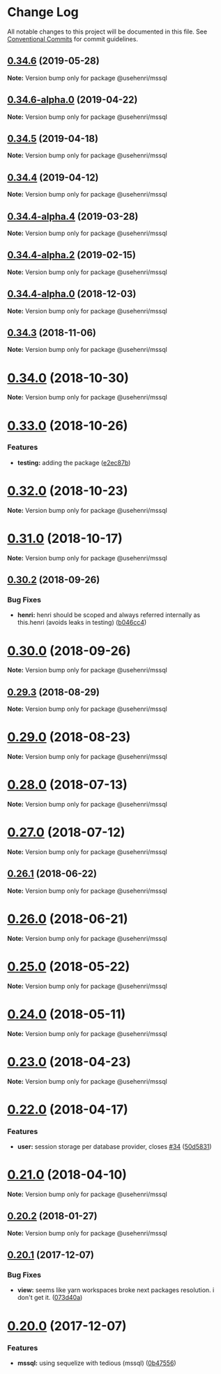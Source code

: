 # Change Log

All notable changes to this project will be documented in this file.
See [Conventional Commits](https://conventionalcommits.org) for commit guidelines.

## [0.34.6](https://github.com/usehenri/henri/compare/v0.34.6-alpha.0...v0.34.6) (2019-05-28)

**Note:** Version bump only for package @usehenri/mssql





## [0.34.6-alpha.0](https://github.com/usehenri/henri/compare/v0.34.5...v0.34.6-alpha.0) (2019-04-22)

**Note:** Version bump only for package @usehenri/mssql





## [0.34.5](https://github.com/usehenri/henri/compare/v0.34.4...v0.34.5) (2019-04-18)

**Note:** Version bump only for package @usehenri/mssql





## [0.34.4](https://github.com/usehenri/henri/compare/v0.34.4-alpha.4...v0.34.4) (2019-04-12)

**Note:** Version bump only for package @usehenri/mssql





## [0.34.4-alpha.4](https://github.com/usehenri/henri/compare/v0.34.4-alpha.3...v0.34.4-alpha.4) (2019-03-28)

**Note:** Version bump only for package @usehenri/mssql





## [0.34.4-alpha.2](https://github.com/usehenri/henri/compare/v0.34.4-alpha.1...v0.34.4-alpha.2) (2019-02-15)

**Note:** Version bump only for package @usehenri/mssql





## [0.34.4-alpha.0](https://github.com/usehenri/henri/compare/v0.34.3...v0.34.4-alpha.0) (2018-12-03)

**Note:** Version bump only for package @usehenri/mssql





## [0.34.3](https://github.com/usehenri/henri/compare/v0.34.2...v0.34.3) (2018-11-06)

**Note:** Version bump only for package @usehenri/mssql





# [0.34.0](https://github.com/usehenri/henri/compare/v0.33.1...v0.34.0) (2018-10-30)

**Note:** Version bump only for package @usehenri/mssql





# [0.33.0](https://github.com/usehenri/henri/compare/v0.32.0...v0.33.0) (2018-10-26)


### Features

* **testing:** adding the package ([e2ec87b](https://github.com/usehenri/henri/commit/e2ec87b))





# [0.32.0](https://github.com/usehenri/henri/compare/v0.31.1...v0.32.0) (2018-10-23)

**Note:** Version bump only for package @usehenri/mssql





# [0.31.0](https://github.com/usehenri/henri/compare/v0.30.3...v0.31.0) (2018-10-17)

**Note:** Version bump only for package @usehenri/mssql





<a name="0.30.2"></a>
## [0.30.2](https://github.com/usehenri/henri/compare/v0.30.1...v0.30.2) (2018-09-26)


### Bug Fixes

* **henri:** henri should be scoped and always referred internally as this.henri (avoids leaks in testing) ([b046cc4](https://github.com/usehenri/henri/commit/b046cc4))





<a name="0.30.0"></a>
# [0.30.0](https://github.com/usehenri/henri/compare/v0.29.3...v0.30.0) (2018-09-26)

**Note:** Version bump only for package @usehenri/mssql





<a name="0.29.3"></a>
## [0.29.3](https://github.com/usehenri/henri/compare/v0.29.2...v0.29.3) (2018-08-29)

**Note:** Version bump only for package @usehenri/mssql





<a name="0.29.0"></a>
# [0.29.0](https://github.com/usehenri/henri/compare/v0.28.0...v0.29.0) (2018-08-23)

**Note:** Version bump only for package @usehenri/mssql





<a name="0.28.0"></a>
# [0.28.0](https://github.com/usehenri/henri/compare/v0.27.0...v0.28.0) (2018-07-13)




**Note:** Version bump only for package @usehenri/mssql

<a name="0.27.0"></a>
# [0.27.0](https://github.com/usehenri/henri/compare/v0.26.1...v0.27.0) (2018-07-12)




**Note:** Version bump only for package @usehenri/mssql

<a name="0.26.1"></a>
## [0.26.1](https://github.com/usehenri/henri/compare/v0.26.0...v0.26.1) (2018-06-22)




**Note:** Version bump only for package @usehenri/mssql

<a name="0.26.0"></a>
# [0.26.0](https://github.com/usehenri/henri/compare/v0.25.0...v0.26.0) (2018-06-21)




**Note:** Version bump only for package @usehenri/mssql

<a name="0.25.0"></a>
# [0.25.0](https://github.com/usehenri/henri/compare/v0.24.0...v0.25.0) (2018-05-22)




**Note:** Version bump only for package @usehenri/mssql

<a name="0.24.0"></a>
# [0.24.0](https://github.com/usehenri/henri/compare/v0.23.0...v0.24.0) (2018-05-11)




**Note:** Version bump only for package @usehenri/mssql

<a name="0.23.0"></a>
# [0.23.0](https://github.com/usehenri/henri/compare/v0.22.0...v0.23.0) (2018-04-23)




**Note:** Version bump only for package @usehenri/mssql

<a name="0.22.0"></a>
# [0.22.0](https://github.com/usehenri/henri/compare/v0.21.3...v0.22.0) (2018-04-17)


### Features

* **user:** session storage per database provider, closes [#34](https://github.com/usehenri/henri/issues/34) ([50d5831](https://github.com/usehenri/henri/commit/50d5831))




<a name="0.21.0"></a>
# [0.21.0](https://github.com/usehenri/henri/compare/v0.20.2...v0.21.0) (2018-04-10)




**Note:** Version bump only for package @usehenri/mssql

<a name="0.20.2"></a>
## [0.20.2](https://github.com/usehenri/henri/compare/v0.20.1...v0.20.2) (2018-01-27)




**Note:** Version bump only for package @usehenri/mssql

<a name="0.20.1"></a>
## [0.20.1](https://github.com/usehenri/henri/compare/v0.20.0...v0.20.1) (2017-12-07)


### Bug Fixes

* **view:** seems like yarn workspaces broke next packages resolution. i don't get it. ([073d40a](https://github.com/usehenri/henri/commit/073d40a))




<a name="0.20.0"></a>
# [0.20.0](https://github.com/usehenri/henri/compare/v0.19.0...v0.20.0) (2017-12-07)


### Features

* **mssql:** using sequelize with tedious (mssql) ([0b47556](https://github.com/usehenri/henri/commit/0b47556))
